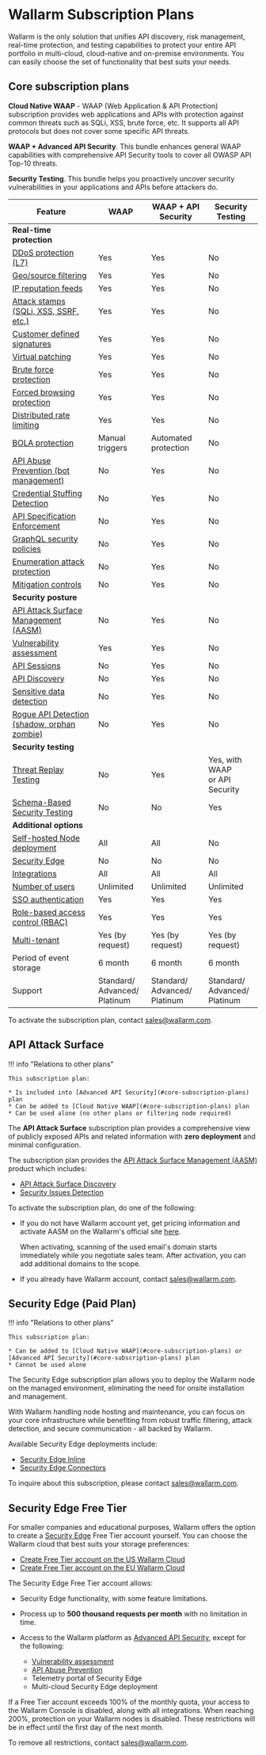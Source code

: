 # Wallarm Subscription Plans

Wallarm is the only solution that unifies API discovery, risk management, real-time protection, and testing capabilities to protect your entire API portfolio in multi-cloud, cloud-native and on-premise environments. You can easily choose the set of functionality that best suits your needs.

## Core subscription plans

**Cloud Native WAAP** - WAAP (Web Application & API Protection) subscription provides web applications and APIs with protection against common threats such as SQLi, XSS, brute force, etc. It supports all API protocols but does not cover some specific API threats.

**WAAP + Advanced API Security**. This bundle enhances general WAAP capabilities with comprehensive API Security tools to cover all OWASP API Top-10 threats.

**Security Testing**. This bundle helps you proactively uncover security vulnerabilities in your applications and APIs before attackers do.

| Feature | WAAP | WAAP + API Security | Security Testing |
| ------- | ----------------- | --------------------- | --------------------- |
| **Real-time protection** | | | |
| [DDoS protection (L7)](../admin-en/configuration-guides/protecting-against-ddos.md) | Yes | Yes | No |
| [Geo/source filtering](../user-guides/ip-lists/overview.md) | Yes | Yes | No |
| [IP reputation feeds](../user-guides/ip-lists/overview.md#malicious-ip-feeds) | Yes | Yes | No |
| [Attack stamps (SQLi, XSS, SSRF, etc.)](../attacks-vulns-list.md#attack-types) | Yes | Yes | No |
| [Customer defined signatures](../user-guides/rules/regex-rule.md) | Yes | Yes | No |
| [Virtual patching](../user-guides/rules/vpatch-rule.md) | Yes | Yes | No |
| [Brute force protection](../admin-en/configuration-guides/protecting-against-bruteforce.md) | Yes | Yes | No |
| [Forced browsing protection](../admin-en/configuration-guides/protecting-against-forcedbrowsing.md) | Yes | Yes | No |
| [Distributed rate limiting](../user-guides/rules/rate-limiting.md) | Yes | Yes | No |
| [BOLA protection](../admin-en/configuration-guides/protecting-against-bola.md) | Manual triggers | Automated protection | No |
| [API Abuse Prevention (bot management)](../api-abuse-prevention/overview.md) | No | Yes | No |
| [Credential Stuffing Detection](../about-wallarm/credential-stuffing.md) | No | Yes | No |
| [API Specification Enforcement](../api-specification-enforcement/overview.md) | No | Yes | No |
| [GraphQL security policies](../api-protection/graphql-rule.md) | No | Yes | No |
| [Enumeration attack protection](../api-protection/enumeration-attack-protection.md) | No | Yes | No |
| [Mitigation controls](../about-wallarm/mitigation-controls-overview.md) | No | Yes | No |
| **Security posture** | | | |
| [API Attack Surface Management (AASM)](../api-attack-surface/overview.md) | No | Yes | No |
| [Vulnerability assessment](../user-guides/vulnerabilities.md) | Yes | Yes | No |
| [API Sessions](../api-sessions/overview.md) | No | Yes | No |
| [API Discovery](../api-discovery/overview.md) | No | Yes | No |
| [Sensitive data detection](../api-discovery/overview.md#sensitive-data-detection) | No | Yes | No |
| [Rogue API Detection (shadow, orphan zombie)](../api-discovery/rogue-api.md) | No | Yes | No |
| **Security testing** | | | |
| [Threat Replay Testing](../vulnerability-detection/threat-replay-testing/overview.md) | No | Yes | Yes, with WAAP<br>or API Security |
| [Schema-Based Security Testing](../vulnerability-detection/schema-based-testing/overview.md) | No | No | Yes |
| **Additional options** | | | |
| [Self-hosted Node deployment](../installation/supported-deployment-options.md) | All | All | No |
| [Security Edge](../installation/security-edge/overview.md) | No | No | No |
| [Integrations](../user-guides/settings/integrations/integrations-intro.md) | All | All | All |
| [Number of users](../user-guides/settings/users.md) | Unlimited | Unlimited | Unlimited |
| [SSO authentication](../admin-en/configuration-guides/sso/intro.md) | Yes | Yes | Yes |
| [Role-based access control (RBAC)](../user-guides/settings/users.md#user-roles) | Yes | Yes | Yes |
| [Multi-tenant](../installation/multi-tenant/overview.md) | Yes (by request) | Yes (by request) | Yes (by request) |
| Period of event storage | 6 month | 6 month | 6 month |
| Support | Standard/<br>Advanced/<br>Platinum | Standard/<br>Advanced/<br>Platinum | Standard/<br>Advanced/<br>Platinum |

To activate the subscription plan, contact [sales@wallarm.com](mailto:sales@wallarm.com).

## API Attack Surface

!!! info "Relations to other plans"

    This subscription plan:

    * Is included into [Advanced API Security](#core-subscription-plans) plan
    * Can be added to [Cloud Native WAAP](#core-subscription-plans) plan
    * Can be used alone (no other plans or filtering node required)

The **API Attack Surface** subscription plan provides a comprehensive view of publicly exposed APIs and related information with **zero deployment** and minimal configuration.

The subscription plan provides the [API Attack Surface Management (AASM)](../api-attack-surface/overview.md) product which includes:

* [API Attack Surface Discovery](../api-attack-surface/api-surface.md)
* [Security Issues Detection](../api-attack-surface/security-issues.md)

To activate the subscription plan, do one of the following:

* If you do not have Wallarm account yet, get pricing information and activate AASM on the Wallarm's official site [here](https://www.wallarm.com/product/aasm).

    When activating, scanning of the used email's domain starts immediately while you negotiate sales team. After activation, you can add additional domains to the scope.

* If you already have Wallarm account, contact [sales@wallarm.com](mailto:sales@wallarm.com).

## Security Edge (Paid Plan)

!!! info "Relations to other plans"

    This subscription plan:

    * Can be added to [Cloud Native WAAP](#core-subscription-plans) or [Advanced API Security](#core-subscription-plans) plan
    * Cannot be used alone

The Security Edge subscription plan allows you to deploy the Wallarm node on the managed environment, eliminating the need for onsite installation and management.

With Wallarm handling node hosting and maintenance, you can focus on your core infrastructure while benefiting from robust traffic filtering, attack detection, and secure communication - all backed by Wallarm.

Available Security Edge deployments include:

* [Security Edge Inline](../installation/security-edge/inline/overview.md)
* [Security Edge Connectors](../installation/security-edge/se-connector.md)

To inquire about this subscription, please contact [sales@wallarm.com](mailto:sales@wallarm.com).

## Security Edge Free Tier

For smaller companies and educational purposes, Wallarm offers the option to create a [Security Edge](#security-edge-paid-plan) Free Tier account yourself. You can choose the Wallarm cloud that best suits your storage preferences:

* [Create Free Tier account on the US Wallarm Cloud](https://us1.my.wallarm.com/signup)
* [Create Free Tier account on the EU Wallarm Cloud](https://my.wallarm.com/signup)

The Security Edge Free Tier account allows:

* Security Edge functionality, with some feature limitations.
* Process up to **500 thousand requests per month** with no limitation in time.
* Access to the Wallarm platform as [Advanced API Security](#core-subscription-plans), except for the following:

    * [Vulnerability assessment](../user-guides/vulnerabilities.md)
    * [API Abuse Prevention](../api-abuse-prevention/overview.md)
    * Telemetry portal of Security Edge
    * Multi-cloud Security Edge deployment

If a Free Tier account exceeds 100% of the monthly quota, your access to the Wallarm Console is disabled, along with all integrations. When reaching 200%, protection on your Wallarm nodes is disabled. These restrictions will be in effect until the first day of the next month.

To remove all restrictions, contact [sales@wallarm.com](mailto:sales@wallarm.com).
